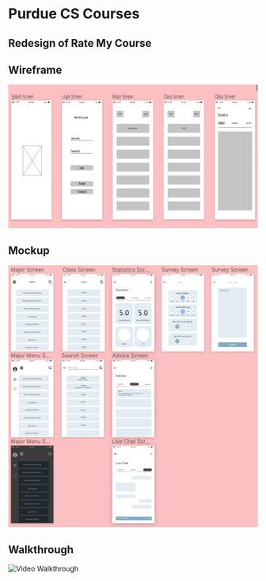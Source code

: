 # Purdue CS Courses

## Redesign of Rate My Course

## Wireframe
<img src='/wireframe.png?raw=true' title='Video Walkthrough' width='835' height='289' alt='Video Walkthrough' />

## Mockup
<img src='/mockup.png?raw=true' title='Video Walkthrough' width='519' height='528' alt='Video Walkthrough' />

## Walkthrough
<img src='/rate my course.gif?raw=true' title='Video Walkthrough' width='200' height='370' alt='Video Walkthrough' />

